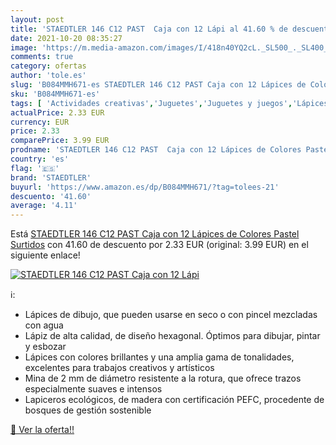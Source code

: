 ```yaml
---
layout: post
title: 'STAEDTLER 146 C12 PAST  Caja con 12 Lápi al 41.60 % de descuento'
date: 2021-10-20 08:35:27
image: 'https://m.media-amazon.com/images/I/418n40YQ2cL._SL500_._SL400_.jpg'
comments: true
category: ofertas
author: 'tole.es'
slug: 'B084MMH671-es STAEDTLER 146 C12 PAST Caja con 12 Lápices de Colores...'
sku: 'B084MMH671-es'
tags: [ 'Actividades creativas','Juguetes','Juguetes y juegos','Lápices de colores para niños','Material de escritura y dibujo para niños','lápices','staedtler', ]
actualPrice: 2.33 EUR
currency: EUR
price: 2.33
comparePrice: 3.99 EUR
prodname: 'STAEDTLER 146 C12 PAST  Caja con 12 Lápices de Colores Pastel Surtidos'
country: 'es'
flag: '🇪🇸'
brand: 'STAEDTLER'
buyurl: 'https://www.amazon.es/dp/B084MMH671/?tag=tolees-21'
descuento: '41.60'
average: '4.11'
---
```


Está [STAEDTLER 146 C12 PAST  Caja con 12 Lápices de Colores Pastel Surtidos](https://www.amazon.es/dp/B084MMH671/?tag=tolees-21) con 41.60 de descuento por 2.33 EUR (original: 3.99 EUR) en el siguiente enlace!

[![STAEDTLER 146 C12 PAST  Caja con 12 Lápi](https://m.media-amazon.com/images/I/418n40YQ2cL._SL500_._SL400_.jpg)](https://www.amazon.es/dp/B084MMH671/?tag=tolees-21)

ℹ️:

- Lápices de dibujo, que pueden usarse en seco o con pincel mezcladas con agua
- Lápiz de alta calidad, de diseño hexagonal. Óptimos para dibujar, pintar y esbozar
- Lápices con colores brillantes y una amplia gama de tonalidades, excelentes para trabajos creativos y artísticos
- Mina de 2 mm de diámetro resistente a la rotura, que ofrece trazos especialmente suaves e intensos
- Lapiceros ecológicos, de madera con certificación PEFC, procedente de bosques de gestión sostenible

[🛒 Ver la oferta!!](https://www.amazon.es/dp/B084MMH671/?tag=tolees-21)
